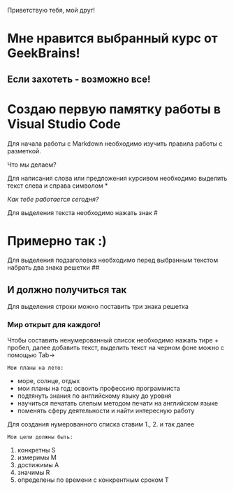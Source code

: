 Приветствую тебя, мой друг!

# Мне нравится выбранный курс от GeekBrains!

## Если захотеть - возможно все!

# Создаю первую памятку работы в Visual Studio Code

Для начала работы с Markdown необходимо изучить правила работы с разметкой.

Что мы делаем? 

Для написания слова или предложения курсивом необходимо выделить текст слева и справа символом *

*Как тебе работается сегодня?*

Для выделения текста необходимо нажать знак #

# Примерно так :)

Для выделения подзаголовка необходимо перед выбранным текстом набрать два знака решетки ##

## И должно получиться так

Для выделения строки можно поставить три знака решетка 

### Мир открыт для каждого!

Чтобы составить ненумерованный список необходимо нажать тире + пробел, далее добавить текст, выделить текст на черном фоне можно с помощью Tab->

    Мои планы на лето: 
- море, солнце, отдых 
- мои планы на год: освоить профессию программиста
- подтянуть знания по английскому языку до уровня 
- научиться печатать слепым методом печати на английском языке
- поменять сферу деятельности и найти интересную работу

Для создания нумерованного списка ставим 1., 2. и так далее

    Мои цели должны быть:
1. конкретны S
2. измеримы M
3. достижимы A
4. значимы R
5. определены по времени с конкрентным сроком T






